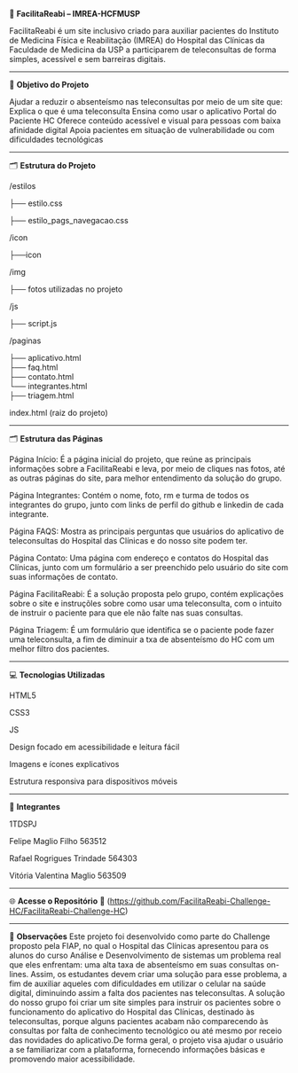 🧠 **FacilitaReabi – IMREA-HCFMUSP**

FacilitaReabi é um site inclusivo criado para auxiliar pacientes do Instituto de Medicina Física e Reabilitação (IMREA) do Hospital das Clínicas da Faculdade de Medicina da USP a participarem de teleconsultas de forma simples, acessível e sem barreiras digitais.

---

🎯 **Objetivo do Projeto**

Ajudar a reduzir o absenteísmo nas teleconsultas por meio de um site que:
Explica o que é uma teleconsulta
Ensina como usar o aplicativo Portal do Paciente HC
Oferece conteúdo acessível e visual para pessoas com baixa afinidade digital
Apoia pacientes em situação de vulnerabilidade ou com dificuldades tecnológicas

---

🗂️ **Estrutura do Projeto**

                   
/estilos 

├── estilo.css

├── estilo_pags_navegacao.css

/icon

├──icon

/img  

├── fotos utilizadas no projeto

/js

├── script.js

/paginas

  ├── aplicativo.html  
  ├── faq.html            
  ├── contato.html        
  └── integrantes.html  
  ├── triagem.html

index.html  (raiz do projeto)


---

🗂️ **Estrutura das Páginas**

Página Início: É a página inicial do projeto, que reúne as principais informações sobre a FacilitaReabi e leva, por meio de cliques nas fotos, até as outras páginas do site, para melhor entendimento da solução do grupo.

Página Integrantes: Contém o nome, foto, rm e turma de todos os integrantes do grupo, junto com links de perfil do github e linkedin de cada integrante.

Página FAQS: Mostra as principais perguntas que usuários do aplicativo de teleconsultas do Hospital das Clínicas e do nosso site podem ter.

Página Contato: Uma página com endereço e contatos do Hospital das Clínicas, junto com um formulário a ser preenchido pelo usuário do site com suas informações de contato.

Página FacilitaReabi: É a solução proposta pelo grupo, contém explicações sobre o site e instruçõles sobre como usar uma teleconsulta, com o intuito de instruir o paciente para que ele não falte nas suas consultas.

Página Triagem: É um formulário que identifica se o paciente pode fazer uma teleconsulta, a fim de diminuir a txa de absenteísmo do HC com um melhor filtro dos pacientes.

---

💻 **Tecnologias Utilizadas**

HTML5

CSS3

JS

Design focado em acessibilidade e leitura fácil

Imagens e ícones explicativos

Estrutura responsiva para dispositivos móveis

---

👥 **Integrantes**

1TDSPJ

Felipe Maglio Filho 563512

Rafael Rogrigues Trindade 564303

Vitória Valentina Maglio 563509

---

🌐 **Acesse o Repositório**
🔗 (https://github.com/FacilitaReabi-Challenge-HC/FacilitaReabi-Challenge-HC)

---

📌 **Observações**
Este projeto foi desenvolvido como parte do Challenge proposto pela FIAP, no qual o Hospital das Clínicas apresentou para os alunos do curso Análise e Desenvolvimento de sistemas um problema real que eles enfrentam:
uma alta taxa de absenteísmo em suas consultas on-lines. Assim, os estudantes devem criar uma solução para esse problema, a fim de auxiliar aqueles com dificuldades em utilizar o celular na saúde digital, diminuindo assim a falta 
dos pacientes nas teleconsultas.
A solução do nosso grupo foi criar um site simples para instruir os pacientes sobre o funcionamento do aplicativo do Hospital das Clínicas, destinado às teleconsultas, porque alguns pacientes acabam não comparecendo às consultas por falta de conhecimento tecnológico ou até mesmo por receio das novidades do aplicativo.De forma geral, o projeto visa ajudar o usuário a se familiarizar com a plataforma, fornecendo informações básicas e promovendo maior acessibilidade.


